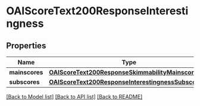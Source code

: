 # OAIScoreText200ResponseInterestingness

## Properties
Name | Type | Description | Notes
------------ | ------------- | ------------- | -------------
**mainscores** | [**OAIScoreText200ResponseSkimmabilityMainscores***](OAIScoreText200ResponseSkimmabilityMainscores.md) |  | [optional] 
**subscores** | [**OAIScoreText200ResponseInterestingnessSubscores***](OAIScoreText200ResponseInterestingnessSubscores.md) |  | [optional] 

[[Back to Model list]](../README.md#documentation-for-models) [[Back to API list]](../README.md#documentation-for-api-endpoints) [[Back to README]](../README.md)



